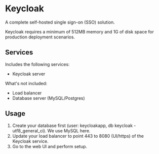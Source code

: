 Keycloak
========
A complete self-hosted single sign-on (SSO) solution.

Keycloak requires a minimum of 512MB memory and 1G of disk space for production deployment scenarios.


Services
--------
Includes the following services:
- Keycloak server

What's not included:
- Load balancer
- Database server (MySQL/Postgres)

Usage
-----
1. Create your database first (user: keycloakapp, db keycloak - utf8_general_ci). We use MySQL here.
2. Update your load balancer to point 443 to 8080 (UI/https) of the Keycloak service.
3. Go to the web UI and perform setup.
